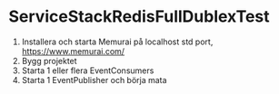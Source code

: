 # ServiceStackRedisFullDublexTest

1. Installera och starta Memurai på localhost std port, https://www.memurai.com/
2. Bygg projektet
3. Starta 1 eller flera EventConsumers
4. Starta 1 EventPublisher och börja mata 
